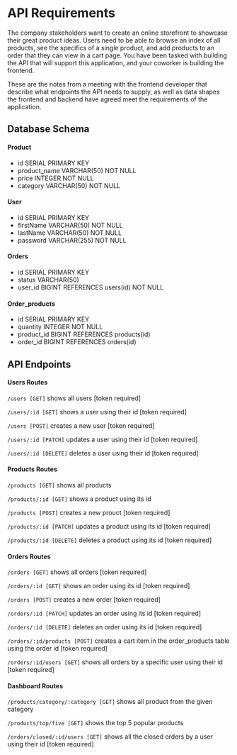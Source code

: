 # API Requirements
The company stakeholders want to create an online storefront to showcase their great product ideas. Users need to be able to browse an index of all products, see the specifics of a single product, and add products to an order that they can view in a cart page. You have been tasked with building the API that will support this application, and your coworker is building the frontend.

These are the notes from a meeting with the frontend developer that describe what endpoints the API needs to supply, as well as data shapes the frontend and backend have agreed meet the requirements of the application. 

## Database Schema
#### Product
- id SERIAL PRIMARY KEY
- product_name VARCHAR(50) NOT NULL
- price INTEGER NOT NULL
- category VARCHAR(50) NOT NULL

#### User
- id SERIAL PRIMARY KEY
- firstName VARCHAR(50) NOT NULL
- lastName VARCHAR(50) NOT NULL
- password VARCHAR(255) NOT NULL

#### Orders
- id SERIAL PRIMARY KEY
- status VARCHAR(50)
- user_id BIGINT REFERENCES users(id) NOT NULL

#### Order_products
- id SERIAL PRIMARY KEY
- quantity INTEGER NOT NULL
- product_id BIGINT REFERENCES products(id)
- order_id BIGINT REFERENCES orders(id)

## API Endpoints
#### Users Routes
`/users [GET]` shows all users [token required]

`/users/:id [GET]` shows a user using their id [token required]

`/users [POST]` creates a new user [token required]

`/users/:id [PATCH]` updates a user using their id [token required]

`/users/:id [DELETE]` deletes a user using their id [token required]

#### Products Routes
`/products [GET]` shows all products

`/products/:id [GET]` shows a product using its id

`/products [POST]` creates a new prouct [token required]

`/products/:id [PATCH]` updates a product using its id [token required]

`/products/:id [DELETE]` deletes a product using its id [token required]

#### Orders Routes
`/orders [GET]` shows all orders [token required]

`/orders/:id [GET]` shows an order using its id [token required]

`/orders [POST]` creates a new order [token required]

`/orders/:id [PATCH]` updates an order using its id [token required]

`/orders/:id [DELETE]` deletes an order using its id [token required]

`/orders/:id/products [POST]` creates a cart item in the order_products table using the order id [token required]

`/orders/:id/users [GET]` shows all orders by a specific user using their id [token required]

#### Dashboard Routes
`/products/category/:category [GET]` shows all product from the given category

`/products/top/five [GET]` shows the top 5 popular products

`/orders/closed/:id/users [GET]` shows all the closed orders by a user using their id [token required]